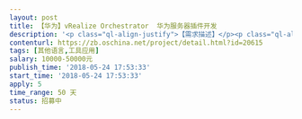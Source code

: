 ```yaml
---                
layout: post       
title: 【华为】vRealize Orchestrator  华为服务器插件开发           
description: '<p class="ql-align-justify">【需求描述】</p><p class="ql-align-justify">&nbsp;vRealize Orchestrator&nbsp;华为服务器插件开发</p><p class="ql-align-justify"><br></p><p class="ql-align-justify"><strong class="ql-size-large"><u>需要寻找对华为vRealize Orchestrator 服务器熟悉的小伙伴儿，承接项目，具体的需求会在报名后由开源众包项目经理联系告知。</u></strong></p><p><br></p><p>2&nbsp;开发标准</p><p>1.项目开发人员需经甲方审核资质并同意后方可从事本项目开发。项目开发人员需经甲方审核资质并同意后方可从事本项目开发。</p><p class="ql-align-justify">2.输出代码符合甲方代码规范，代码注释英文化，重要的接口、核心功能部分必须要有注释说明。</p><p class="ql-align-justify">3.输出代码不得引用 GPLv2/v3、AGPL 的库文件或代码。输出代码不得引用 GPLv2/v3、AGPL 的库文件或代码。</p><p class="ql-align-justify">4.接口参数必须进行合法性校验且与规范保持一致。</p><p class="ql-align-justify">5.接入持续集成测试环境，单元测试覆盖率达到90%以上。</p><p class="ql-align-justify">6.编写中文介绍文档，提供1篇中文_快速入门文档(Markdown格式)。编写中文介绍文档，提供篇中文快速入门文档格式。</p><p class="ql-align-justify">7.编写中文设计文档，提供1篇中文_关键流程的设计文档(Markdown格式)。编写中文设计文档，提供篇中文关键流程的设计文档格式。</p><p class="ql-align-justify">8.编写中文接口文档，提供1篇中文_API接口说明文档(Markdown格式)。编写中文接口文档，提供篇中文接口说明文档格式。</p><p class="ql-align-justify">9.项目结束后，开发者需要继续三个月的bug维护期，维护期间对bug应做到2天内响应给出方案，1周内解决。项目结束后，开发者需要继续三个月的维护期，维护期间对应做到天内响应给出方案，周内解决。</p><p class="ql-align-justify">10.故意放置恶意、安全漏洞代码的，将保留追究责任的一切权利。故意放置恶意、安全漏洞代码的，将保留追究责任的一切权利。</p><p>3&nbsp;&nbsp;交付结果</p><p>3.1 软件交付件</p><p>1）插件介绍、设计（含架构、流程、方案变更）、接口文档。</p><p>2）项目源代码（含单元测试）测试报告（含功能测试和单元测试）。</p><p>3）除开发阶段成果外，集成插件代码到vRealize Orchestrator 平台</p><p>3.2 验收标准</p><p>1）完成vRealize Orchestrator 服务器插件的开发，并提供单元测试用例。</p><p>2）vRealize Orchestrator 插件源代码及单元测试源代码通过甲方审核。</p><p>3）能够成功集成到vRealize Orchestrator ，并通过甲方系统测试验收。</p><p>3.3 验收方法</p><p>1）vRealize Orchestrator 项目成员审核源代码；</p><p>2）对代码进行测试；</p>'     
contenturl: https://zb.oschina.net/project/detail.html?id=20615      
tags: [其他语言,工具应用]            
salary: 10000-50000元          
publish_time: '2018-05-24 17:53:33'         
start_time: '2018-05-24 17:53:33'           
apply: 5                   
time_range: 50 天              
status: 招募中                  
---                 
```

